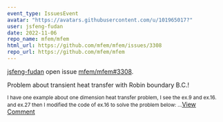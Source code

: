 ```yaml
---
event_type: IssuesEvent
avatar: "https://avatars.githubusercontent.com/u/101965017?"
user: jsfeng-fudan
date: 2022-11-06
repo_name: mfem/mfem
html_url: https://github.com/mfem/mfem/issues/3308
repo_url: https://github.com/mfem/mfem
---
```


<a href='https://github.com/jsfeng-fudan' target='_blank'>jsfeng-fudan</a> open issue <a href='https://github.com/mfem/mfem/issues/3308' target='_blank'>mfem/mfem#3308</a>.

<p>Problem about transient heat transfer with Robin boundary B.C.!</p><small>I have one example about one dimension heat transfer problem, I see the ex.9 and ex.16. and ex.27 then I modified the code of ex.16 to solve the problem below:...</small><a href='https://github.com/mfem/mfem/issues/3308' target='_blank'>View Comment</a>